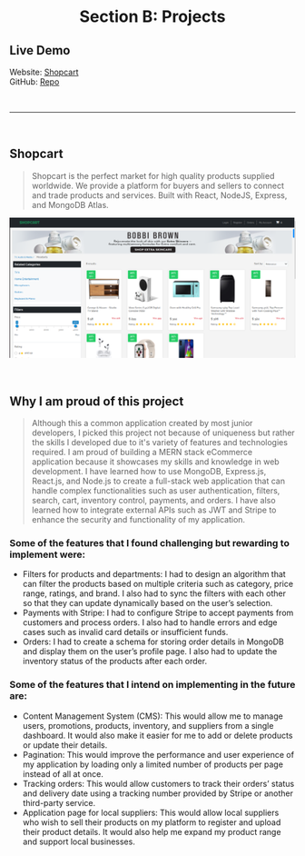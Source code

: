 <div align="center">
  <h1><b>Section B: Projects</b></h1>
</div>

## Live Demo

Website: [Shopcart](https://shopcart-v1.netlify.app/)  
GitHub: [Repo](https://github.com/KDlamini/bamboo-client)

<br>
<hr>
<br>

## Shopcart

> Shopcart is the perfect market for high quality products supplied worldwide. We provide a platform for buyers and sellers to connect and trade products and services. Built with React, NodeJS, Express, and MongoDB Atlas.

![Shopcart](./assets/shopcart.png)

<br>

## Why I am proud of this project

> Although this a common application created by most junior developers, I picked this project not because of uniqueness but rather the skills I developed due to it's variety of features and technologies required. I am proud of building a MERN stack eCommerce application because it showcases my skills and knowledge in web development. I have learned how to use MongoDB, Express.js, React.js, and Node.js to create a full-stack web application that can handle complex functionalities such as user authentication, filters, search, cart, inventory control, payments, and orders. I have also learned how to integrate external APIs such as JWT and Stripe to enhance the security and functionality of my application.

### Some of the features that I found challenging but rewarding to implement were:

- Filters for products and departments: I had to design an algorithm that can filter the products based on multiple criteria such as category, price range, ratings, and brand. I also had to sync the filters with each other so that they can update dynamically based on the user’s selection.
- Payments with Stripe: I had to configure Stripe to accept payments from customers and process orders. I also had to handle errors and edge cases such as invalid card details or insufficient funds.
- Orders: I had to create a schema for storing order details in MongoDB and display them on the user’s profile page. I also had to update the inventory status of the products after each order.

### Some of the features that I intend on implementing in the future are:

- Content Management System (CMS): This would allow me to manage users, promotions, products, inventory, and suppliers from a single dashboard. It would also make it easier for me to add or delete products or update their details.
- Pagination: This would improve the performance and user experience of my application by loading only a limited number of products per page instead of all at once.
- Tracking orders: This would allow customers to track their orders’ status and delivery date using a tracking number provided by Stripe or another third-party service.
- Application page for local suppliers: This would allow local suppliers who wish to sell their products on my platform to register and upload their product details. It would also help me expand my product range and support local businesses.

